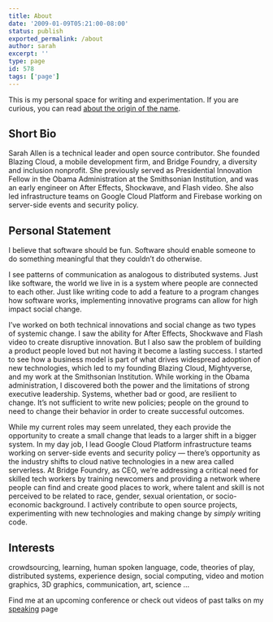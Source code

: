 ```yaml
---
title: About
date: '2009-01-09T05:21:00-08:00'
status: publish
exported_permalink: /about
author: sarah
excerpt: ''
type: page
id: 578
tags: ['page']
---
```



This is my personal space for writing and experimentation. If you are curious, you can read [about the origin of the name](/ultrasaurus).

Short Bio
---------

Sarah Allen is a technical leader and open source contributor. She founded Blazing Cloud, a mobile development firm, and Bridge Foundry, a diversity and inclusion nonprofit. She previously served as Presidential Innovation Fellow in the Obama Administration at the Smithsonian Institution, and was an early engineer on After Effects, Shockwave, and Flash video. She also led infrastructure teams on Google Cloud Platform and Firebase working on server-side events and security policy.

Personal Statement
------------------

I believe that software should be fun. Software should enable someone to do something meaningful that they couldn’t do otherwise.

I see patterns of communication as analogous to distributed systems. Just like software, the world we live in is a system where people are connected to each other. Just like writing code to add a feature to a program changes how software works, implementing innovative programs can allow for high impact social change.

I’ve worked on both technical innovations and social change as two types of systemic change. I saw the ability for After Effects, Shockwave and Flash video to create disruptive innovation. But I also saw the problem of building a product people loved but not having it become a lasting success. I started to see how a business model is part of what drives widespread adoption of new technologies, which led to my founding Blazing Cloud, Mightyverse, and my work at the Smithsonian Institution. While working in the Obama administration, I discovered both the power and the limitations of strong executive leadership. Systems, whether bad or good, are resilient to change. It’s not sufficient to write new policies; people on the ground to need to change their behavior in order to create successful outcomes.

While my current roles may seem unrelated, they each provide the opportunity to create a small change that leads to a larger shift in a bigger system. In my day job, I lead Google Cloud Platform infrastructure teams working on server-side events and security policy — there’s opportunity as the industry shifts to cloud native technologies in a new area called serverless. At Bridge Foundry, as CEO, we’re addressing a critical need for skilled tech workers by training newcomers and providing a network where people can find and create good places to work, where talent and skill is not perceived to be related to race, gender, sexual orientation, or socio-economic background. I actively contribute to open source projects, experimenting with new technologies and making change by *simply* writing code.


Interests
---------

crowdsourcing, learning, human spoken language, code, theories of play, distributed systems, experience design, social computing, video and motion graphics, 3D graphics, communication, art, science …

Find me at an upcoming conference or check out videos of past talks on my [speaking](/speaking) page